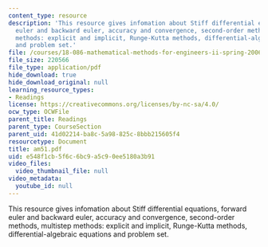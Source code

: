 ```yaml
---
content_type: resource
description: 'This resource gives infomation about Stiff differential equations, forward
  euler and backward euler, accuracy and convergence, second-order methods, multistep
  methods: explicit and implicit, Runge-Kutta methods, differential-algebraic equations
  and problem set.'
file: /courses/18-086-mathematical-methods-for-engineers-ii-spring-2006/e548f1cb5f6c6bc9a5c90ee5180a3b91_am51.pdf
file_size: 220566
file_type: application/pdf
hide_download: true
hide_download_original: null
learning_resource_types:
- Readings
license: https://creativecommons.org/licenses/by-nc-sa/4.0/
ocw_type: OCWFile
parent_title: Readings
parent_type: CourseSection
parent_uid: 41d02214-ba8c-5a98-825c-8bbb215605f4
resourcetype: Document
title: am51.pdf
uid: e548f1cb-5f6c-6bc9-a5c9-0ee5180a3b91
video_files:
  video_thumbnail_file: null
video_metadata:
  youtube_id: null
---
```

This resource gives infomation about Stiff differential equations, forward euler and backward euler, accuracy and convergence, second-order methods, multistep methods: explicit and implicit, Runge-Kutta methods, differential-algebraic equations and problem set.